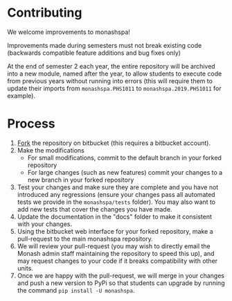 # Contributing
We welcome improvements to monashspa!

Improvements made during semesters must not break existing code (backwards compatible feature additions and bug fixes only)

At the end of semester 2 each year, the entire repository will be archived into a new module, named after the year, to allow students to execute code from previous years without running into errors (this will require them to update their imports from `monashspa.PHS1011` to `monashspa.2019.PHS1011` for example).

# Process
1. [Fork](https://bitbucket.org/monashuniversityphysics/monashspa/fork) the repository on bitbucket (this requires a bitbucket account).
4. Make the modifications
    * For small modifications, commit to the default branch in your forked repository
    * For large changes (such as new features) commit your changes to a new branch in your forked repository
5. Test your changes and make sure they are complete and you have not introduced any regressions (ensure your changes pass all automated tests we provide in the `monashspa/tests` folder). You may also want to add new tests that cover the changes you have made.
6. Update the documentation in the "docs" folder to make it consistent with your changes.
8. Using the bitbucket web interface for your forked repository, make a pull-request to the main monashspa repository. 
8. We will review your pull-request (you may wish to directly email the Monash admin staff maintaining the repository to speed this up), and may request changes to your code if it breaks compatibility with other units.
9. Once we are happy with the pull-request, we will merge in your changes and push a new version to PyPi so that students can upgrade by running the command `pip install -U monashspa`.

